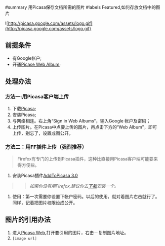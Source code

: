 ﻿#summary 用Picasa保存文档所需的图片
#labels Featured,如何存放文档中的图片

![http://picasa.google.com/assets/logo.gif](http://picasa.google.com/assets/logo.gif)

## 前提条件 ##

  * 有Google帐户;
  * 开通[Picase Web Album](http://picasaweb.google.com);

## 处理办法 ##

### 方法一:用Picasa客户端上传 ###

  1. 下载[Picasa](http://dl.google.com/picasa/picasaweb-current-setup.exe);
  1. 安装Picasa;
  1. 与网络相连。右上角“Sign in Web Albums“，输入Google 帐户及密码；
  1. 上传图片。在Picasa中点要上传的图片，再点击下方的“Web Album”，即可上传，别忘了，设置成图公开。

### 方法二：用FF插件上传（**强烈推荐**） ###

> Firefox有专门的上传到Picasa插件，这种比直接用Picasa客户端可能要来得方便些。

  1. 安装Picasa插件[AddToPicasa 3.0](https://addons.mozilla.org/zh-CN/firefox/addon/5699)
> > _如果你没有用Firefox,建议你去[下载](http://en-us.www.mozilla.com/en-US/firefox/all.html)安装一个。_
  1. 使用：第一次需要你设置下帐户密码。以后的使用，就对着图片右击就行了。同样，记着把图片权限设成公开。

## 图片的引用办法 ##

  1. 进入[Picasa Web](http://picasaweb.google.com/),打开要引用的图片，右击－复制图片地址。
  1. `[image url]`